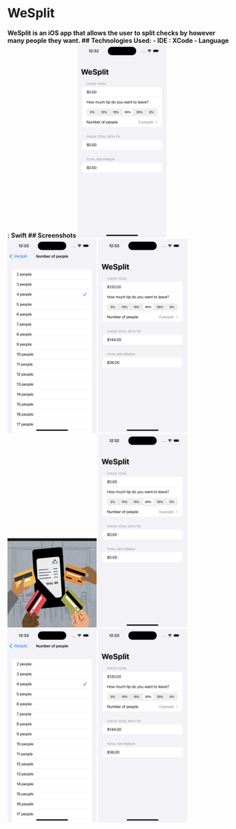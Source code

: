 # WeSplit
<b>
  WeSplit is an iOS app that allows the user to split checks by however many people they want.
<b/>
## Technologies Used:
- IDE : XCode
- Language : Swift
## Screenshots

<pictures>
  <img src="images/WeSplit_Screenshot1.png" alt="drawing" style="width:200px;"/>
  <img src="images/WeSplit_Screenshot3.png" alt="drawing" style="width:200px;"/>
  <img src="images/WeSplit_Screenshot2.png" alt="drawing" style="width:200px;"/>
  <img src="WeSplit/WeSplit/Assets.xcassets/AppIcon.appiconset/WeSplit.png" alt="icon" style="width:200px;"/>

  <img src="images/WeSplit_Screenshot1.png" alt="SS1" style="width:200px;"/>
  <img src="images/WeSplit_Screenshot3.png" alt="SS3" style="width:200px;"/>
  <img src="images/WeSplit_Screenshot2.png" alt="SS2" style="width:200px;"/>
</pictures>
